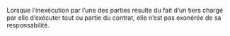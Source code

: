 Lorsque l’inexécution par l’une des parties résulte du fait d’un tiers chargé par elle
d’exécuter tout ou partie du contrat, elle n’est pas exonérée de sa responsabilité.